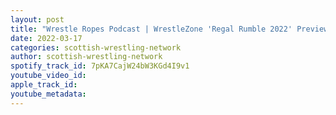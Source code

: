 ```yaml
---
layout: post
title: "Wrestle Ropes Podcast | WrestleZone 'Regal Rumble 2022' Preview with Kyle Watt"
date: 2022-03-17
categories: scottish-wrestling-network
author: scottish-wrestling-network
spotify_track_id: 7pKA7CajW24bW3KGd4I9v1
youtube_video_id: 
apple_track_id: 
youtube_metadata: 
---
```

